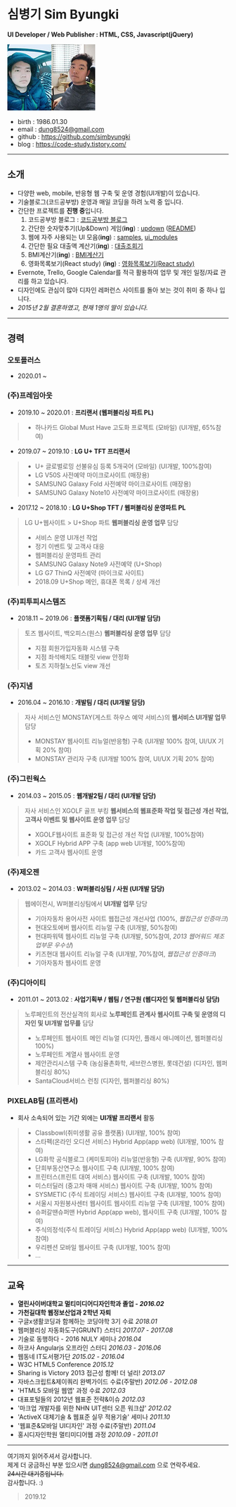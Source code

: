 # 심병기 Sim Byungki
**UI Developer / Web Publisher : HTML, CSS, Javascript(jQuery)**

![심병기](/images/simbyungki_small.jpg)
- birth : 1986.01.30
- email : dung8524@gmail.com
- github : https://github.com/simbyungki
- blog : https://code-study.tistory.com/
***

## 소개
- 다양한 web, mobile, 반응형 웹 구축 및 운영 경험(UI개발)이 있습니다.
  <!--
  - <code>JavaScript</code>와 Front-end기술에 관심이 많아 학습하고 있습니다.
    - <a href="https://github.com/simbyungki/javascript_definitive_guide/">자바스크립트 완벽 가이드</a>
  -->
- 기술블로그(코드공부방) 운영과 매일 코딩을 하려 노력 중 입니다.
- 간단한 프로젝트를 **진행 중**입니다.
  1. 코드공부방 블로그 : <a href="https://code-study.tistory.com/" target="_blank">코드공부방 블로그</a>
  2. 간단한 숫자맞추기(Up&amp;Down) 게임(**ing**) : <a href="https://simbyungki.github.io/updown/" target="_blank">updown</a> (<a href="https://github.com/simbyungki/updown" target="_blank">README</a>)
  3. 웹에 자주 사용되는 UI 모음(**ing**) : <a href="https://simbyungki.github.io/publisher/samples/index.html" target="_blank">samples</a>, <a href="https://simbyungki.github.io/ui_modules/" target="_blank">ui_modules</a>
  4. 간단한 필요 대출액 계산기(**ing**) : <a href="https://simbyungki.github.io/mini_project/calculator/index.html" target="_blank">대출조회기</a>
  5. BMI계산기(**ing**) : <a href="https://simbyungki.github.io/mini_project/standard_weight/" target="_blank">BMI계산기</a>
  6. 영화목록보기(React study) (**ing**) : <a href="https://github.com/simbyungki/rank_movie" target="_blank">영화목록보기(React study)</a>
  <!--3. 최근 당첨번호 추출 및 로또 랜덤번호 제공(**ing**) : <a href="https://simbyungki.github.io/lotto_king/" target="_blank">lotto_king</a>-->
- Evernote, Trello, Google Calendar를 적극 활용하여 업무 및 개인 일정/자료 관리를 하고 있습니다.
- 디자인에도 관심이 많아 디자인 레퍼런스 사이트를 돌아 보는 것이 취미 중 하나 입니다.
- *2015년 2월 결혼하였고, 현재 1명의 딸이 있습니다.*
<!--
- *김포 풍무동성당 마니피캇 성가대단원으로 활동 중입니다.*
- *2016, 2017년 고등학교 동창회장을 맡았었습니다.*
- *육군(기갑) 부사관 만기 전역하였습니다.*
-->
***

## 경력

### 오토플러스
- 2020.01 ~ 

### (주)프레임아웃
- 2019.10 ~ 2020.01 : **프리랜서 (웹퍼블리싱 파트 PL)**
> - 하나카드 Global Must Have 고도화 프로젝트 (모바일) (UI개발, 65%참여)

- 2019.07 ~ 2019.10 : **LG U+ TFT 프리랜서**
> - U+ 글로벌로밍 선불유심 등록 5개국어 (모바일) (UI개발, 100%참여)
> - LG V50S 사전예약 마이크로사이트 (매장용)
> - SAMSUNG Galaxy Fold 사전예약 마이크로사이트 (매장용)
> - SAMSUNG Galaxy Note10 사전예약 마이크로사이트 (매장용)  

- 2017.12 ~ 2018.10 : **LG U+Shop TFT / 웹퍼블리싱 운영파트 PL**
> LG U+웹사이트 > U+Shop 파트 **웹퍼블리싱 운영 업무** 담당
> - 서비스 운영 UI개선 작업
> - 정기 이벤트 및 고객사 대응
> - 웹퍼블리싱 운영파트 관리 
> - SAMSUNG Galaxy Note9 사전예약 (U+Shop)
> - LG G7 ThinQ 사전예약 (마이크로 사이트)
> - 2018.09 U+Shop 메인, 휴대폰 목록 / 상세 개선  

### (주)피투피시스템즈
- 2018.11 ~ 2019.06 : **플랫폼기획팀 / 대리 (UI개발 담당)**
> 토즈 웹사이트, 백오피스(원스) **웹퍼블리싱 운영 업무** 담당
> - 지점 회원가입자동화 시스템 구축
> - 지점 좌석배치도 태블릿 view 안정화
> - 토즈 지하철노선도 view 개선
<!--
### (주)PCN
- 2017.12 ~ 2018.04 : **UI기술팀 / 프리랜서 (UI개발 담당)**
> LG U+웹사이트 > 홈서비스 파트 **웹퍼블리싱 운영 업무** 담당
> - 서비스 운영 UI개선 작업 (UI개발, 100%참여)
> - LG U+홈서비스 운영
-->
### (주)지냄
- 2016.04 ~ 2016.10 : **개발팀 / 대리 (UI개발 담당)**
> 자사 서비스인 MONSTAY(게스트 하우스 예약 서비스)의 **웹서비스 UI개발 업무** 담당
> - MONSTAY 웹사이트 리뉴얼(반응형) 구축 (UI개발 100% 참여, UI/UX 기획 20% 참여)
> - MONSTAY 관리자 구축 (UI개발 100% 참여, UI/UX 기획 20% 참여)

### (주)그린웍스
- 2014.03 ~ 2015.05 : **웹개발2팀 / 대리 (UI개발 담당)**
> 자사 서비스인 XGOLF 골프 부킹 **웹서비스의 웹표준화 작업 및 접근성 개선 작업, 고객사 이벤트 및 웹사이트 운영 업무** 담당
> - XGOLF웹사이트 표준화 및 접근성 개선 작업 (UI개발, 100%참여)
> - XGOLF Hybrid APP 구축 (app web UI개발, 100%참여)
> - 카드 고객사 웹사이트 운영

### (주)제오젠
- 2013.02 ~ 2014.03 : **W퍼블리싱팀 / 사원 (UI개발 담당)**
> 웹에이전시, W퍼블리싱팀에서 **UI개발 업무** 담당
> - 기아자동차 용어사전 사이트 웹접근성 개선사업 (100%, *웹접근성 인증마크*)
> - 현대오토에버 웹사이트 리뉴얼 구축 (UI개발, 50%참여)
> - 현대파워텍 웹사이트 리뉴얼 구축 (UI개발, 50%참여, *2013 웹어워드 제조업부문 우수상*)
> - 키즈현대 웹사이트 리뉴얼 구축 (UI개발, 70%참여, *웹접근성 인증마크*)
> - 기아자동차 웹사이트 운영

### (주)디아이티
- 2011.01 ~ 2013.02 : **사업기획부 / 웹팀 / 연구원 (웹디자인 및 웹퍼블리싱 담당)**
> 노루페인트의 전산실격의 회사로 **노루페인트 관계사 웹사이트 구축 및 운영의 디자인 및 UI개발 업무를** 담당
> - 노루페인트 웹사이트 메인 리뉴얼 (디자인, 플래시 애니메이션, 웹퍼블리싱 100%)
> - 노루페인트 계열사 웹사이트 운영
> - 제안관리시스템 구축 (농심율촌화학, 세브란스병원, 롯데건설) (디자인, 웹퍼블리싱 80%)
> - SantaCloud서비스 런칭 (디자인, 웹퍼블리싱 80%)

### PIXELAB팀 (프리랜서)
- 회사 소속되어 있는 기간 외에는 **UI개발 프리랜서** 활동
> - Classbowl(취미생활 공유 플랫폼) (UI개발, 100% 참여)
> - 스타펙(온라인 오디션 서비스) Hybrid App(app web) (UI개발, 100% 참여)
> - LG화학 공식블로그 (케미토피아) 리뉴얼(반응형) 구축 (UI개발, 90% 참여)
> - 단희부동산연구소 웹사이트 구축 (UI개발, 100% 참여)
> - 프린터스(프린트 대여 서비스) 웹사이트 구축 (UI개발, 100% 참여)
> - 미스터딜러 (중고차 매매 서비스) 웹사이트 구축 (UI개발, 100% 참여)
> - SYSMETIC (주식 트레이딩 서비스) 웹사이트 구축 (UI개발, 100% 참여)
> - 서울시 자원봉사센터 웹사이트 웹사이트 리뉴얼 구축 (UI개발, 100% 참여)
> - 슈퍼갈땐슈퍼맨 Hybrid App(app web), 웹사이트 구축 (UI개발, 100% 참여)
> - 주식의정석(주식 트레이딩 서비스) Hybrid App(app web) (UI개발, 100% 참여)
> - 우리펜션 모바일 웹사이트 구축 (UI개발, 100% 참여)
> - ...

***

## 교육
- **열린사이버대학교 멀티미디어디자인학과 졸업 - *2016.02***  
- **가천길대학 웹정보산업과 2학년 자퇴**
- 구글x생활코딩과 함께하는 코딩야학 3기 수료 *2018.01*
- 웹퍼블리싱 자동화도구(GRUNT) 스터디 *2017.07 - 2017.08*
- 기술로 동행하다 - 2016 NULY 세미나 *2016.04*
- 하코사 Angularjs 오프라인 스터디 *2016.03 - 2016.06*
- 웹동네 IT도서평가단 *2015.02 - 2016.04*
- W3C HTML5 Conference *2015.12*
- Sharing is Victory 2013 접근성 함께! 더 널리! *2013.07*
- 자바스크립트&제이쿼리 완벽가이드 수료(주말반) *2012.06 - 2012.08*
- 'HTML5 모바일 웹앱' 과정 수료 *2012.03*
- 대표포털들의 2012년 웹표준 전략&이슈  *2012.03*
- '마크업 개발자를 위한 NHN UIT센터 오픈 워크샵'  *2012.02*
- 'ActiveX 대체기술 & 웹표준 실무 적용기술' 세미나  *2011.10*
- '웹표준&모바일 UI디자인' 과정 수료(주말반)  *2011.04*
- 홍시디자인학원 멀티미디어웹 과정  *2010.09 - 2011.01*

***

여기까지 읽어주셔서 감사합니다.  
제게 더 궁금하신 부분 있으시면 dung8524@gmail.com 으로 연락주세요.  
~~24시간 대기중입니다.~~  
감사합니다. :)  
> 2019.12
